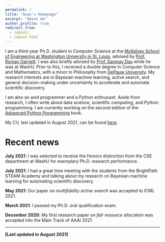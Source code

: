 ```yaml
---
permalink: /
title: "Quan's Homepage"
excerpt: "About me"
author_profile: true
redirect_from:
  - /about/
  - /about.html
---
```


I am a third-year Ph.D. student in Computer Science at the [McKelvey School of Engineering at Washington University in St. Louis](https://engineering.wustl.edu/mckelvey/Pages/default.aspx), advised by [Prof. Roman Garnett](https://www.cse.wustl.edu/~garnett/).
I was also briefly advised by [Prof. Sanmay Das](https://www.cse.wustl.edu/~sanmay/) while he was at WashU.
Prior to this, I received a double degree in Computer Science and Mathematics, with a minor in Philosophy from [DePauw University](http://depauw.edu/).
My research interests are in Bayesian machine learning, active search, and general decision-making under uncertainty to accelerate and automate scientific discovery.

I am also an avid programmer and a Python enthusiast.
Aside from research, I often write about data science, scientific computing, and Python programming.
I am currently working on the second edition of the [Advanced Python Programming](https://www.packtpub.com/product/advanced-python-programming/9781838551216) book.

My CV, last updated in August 2021, can be found [here](http://KrisNguyen135.github.io/files/CV.pdf).

# Recent news

__July 2021__: I was selected to receive the Honors distinction from the CSE department at WashU for exemplary Ph.D. research performance.

__July 2021__: I had a great time meeting with the students from the BrightPath STEAM Academy and talking about my research on Bayesian machine learning for automating scientific discovery.

__May 2021__: Our paper on _multifidelity active search_ was accepted to ICML 2021.

__March 2021__: I passed my Ph.D. oral qualification exam.

__December 2020__: My first research paper on _fair resource allocation_ was accepted into the Main Track of AAAI 2021.

___

__[Last updated in August 2021]__
